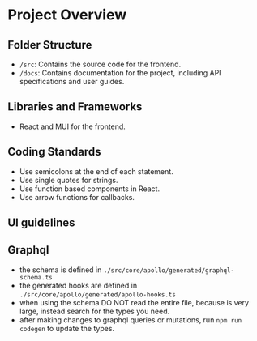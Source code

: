 # Project Overview

## Folder Structure

- `/src`: Contains the source code for the frontend.
- `/docs`: Contains documentation for the project, including API specifications and user guides.

## Libraries and Frameworks

- React and MUI for the frontend.

## Coding Standards

- Use semicolons at the end of each statement.
- Use single quotes for strings.
- Use function based components in React.
- Use arrow functions for callbacks.

## UI guidelines

## Graphql

- the schema is defined in `./src/core/apollo/generated/graphql-schema.ts`
- the generated hooks are defined in `./src/core/apollo/generated/apollo-hooks.ts`
- when using the schema DO NOT read the entire file, because is very large, instead search for the types you need.
- after making changes to graphql queries or mutations, run `npm run codegen` to update the types.
